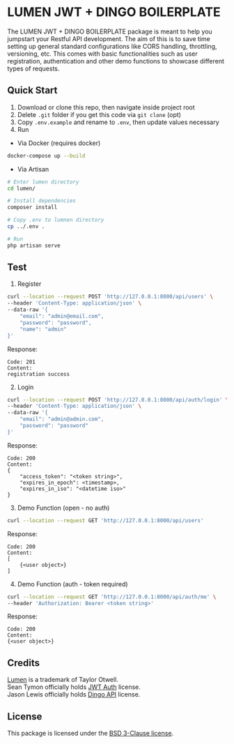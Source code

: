 LUMEN JWT + DINGO BOILERPLATE
=============================
The LUMEN JWT + DINGO BOILERPLATE package is meant to help you jumpstart your Restful API development. The aim of this is to save time setting up general standard configurations like CORS handling, throttling, versioning, etc. This comes with basic functionalities such as user registration, authentication and other demo functions to showcase different types of requests.

## Quick Start

1. Download or clone this repo, then navigate inside project root
2. Delete `.git` folder if you get this code via `git clone` (opt)
3. Copy `.env.example` and rename to `.env`, then update values necessary
4. Run
- Via Docker (requires docker)
```sh
docker-compose up --build
```

- Via Artisan
```sh
# Enter lumen directory
cd lumen/

# Install dependencies
composer install

# Copy .env to lumnen directory
cp ../.env .

# Run
php artisan serve
```

## Test 

1. Register
```sh
curl --location --request POST 'http://127.0.0.1:8000/api/users' \
--header 'Content-Type: application/json' \
--data-raw '{
    "email": "admin@email.com",
    "password": "password",
    "name": "admin"
}'
```

Response:
```
Code: 201
Content:
registration success
```

2. Login
```sh
curl --location --request POST 'http://127.0.0.1:8000/api/auth/login' \
--header 'Content-Type: application/json' \
--data-raw '{
    "email": "admin@admin.com",
    "password": "password"
}'
```

Response:
```
Code: 200
Content:
{
    "access_token": "<token string>",
    "expires_in_epoch": <timestamp>,
    "expires_in_iso": "<datetime iso>"
}
```

3. Demo Function (open - no auth)
```sh
curl --location --request GET 'http://127.0.0.1:8000/api/users'
```

Response:
```
Code: 200
Content:
[
    {<user object>}
]
```

4. Demo Function (auth - token required)
```sh
curl --location --request GET 'http://127.0.0.1:8000/api/auth/me' \
--header 'Authorization: Bearer <token string>'
```

Response:
```
Code: 200
Content:
{<user object>}
```

## Credits
[Lumen](https://github.com/laravel/lumen) is a trademark of Taylor Otwell.  
Sean Tymon officially holds [JWT Auth](https://github.com/tymondesigns/jwt-auth/) license.  
Jason Lewis officially holds [Dingo API](https://github.com/dingo/api) license.  

## License
This package is licensed under the [BSD 3-Clause license](https://opensource.org/licenses/BSD-3-Clause).
